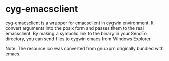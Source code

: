 cyg-emacsclient
===============

cyg-emacsclient is a wrapper for emacsclient in cygwin environment. It
convert arguments into the posix form and passes them to the real
emacsclient. By making a symbolic link to the binary in your SendTo
directory, you can send files to cygwin emacs from Windows Explorer.

Note: The resource.ico was converted from gnu.xpm originally bundled
with emacs.
